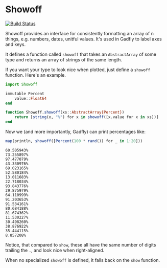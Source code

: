 # Showoff

[![Build
Status](https://travis-ci.org/JuliaGraphics/Showoff.jl.svg?branch=master)](https://travis-ci.org/JuliaGraphics/Showoff.jl)

Showoff provides an interface for consistently formatting an array of n things,
e.g. numbers, dates, unitful values. It's used in Gadfly to
label axes and keys.

It defines a function called `showoff` that takes an `AbstractArray` of some
type and returns an array of strings of the same length.

If you want your type to look nice when plotted, just define a `showoff`
function. Here's an example.

```julia
import Showoff

immutable Percent
    value::Float64
end

function Showoff.showoff(xs::AbstractArray{Percent})
    return [string(x, "%") for x in showoff([x.value for x in xs])]
end
```

Now we (and more importantly, Gadfly) can print percentages like:

```julia
map(println, showoff([Percent(100 * rand()) for _ in 1:20]))
```
```
60.505943%
73.255897%
97.477079%
43.330976%
69.023165%
52.580184%
13.011683%
22.718034%
93.843776%
29.875979%
64.110999%
91.203653%
91.534161%
80.684188%
81.674362%
11.530227%
30.498260%
38.876922%
35.444115%
8.857208%
```

Notice, that compared to `show`, these all have the same number of digits
trailing the `.`, and look nice when right-aligned.

When no specialized `showoff` is defined, it falls back on the `show` function.


